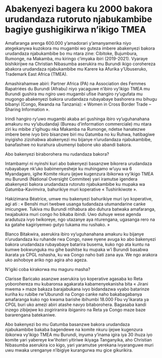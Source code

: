 # Abakenyezi bagera ku 2000 bakora urudandaza rutoruto njabukambibe bagiye gushigikirwa n’ikigo TMEA

Amafaranga arenga 600.000 y’amadorari y’amanyamerika niyo ategekanywa kuzokora mu mugambi wo guteza imbere abakenyezi bakora urudandaza njabukambibe bo mu ntara zine: Cibitoke, Bujumbura, Rumonge, na Makamba, mu kiringo c’imyaka ibiri (2019-2021). Vyaraye bishikirijwe na Christian Nibasumba aserukira mu Burundi ikigo corohereza abakora urudandaza njabukambibe mu Karere ka Afurika y’Ubuseruko, Trademark East Africa (TMEA).

Amashirahamwe abiri: Partner Africa (PA) na Association des Femmes Rapatriées du Burundi (Afrabu) niyo yacaguwe n’ibiro vy’ikigo TMEA mu Burundi gushira mu ngiro uwo mugambi ufise ihangiro ry’ugufata mu mugongo abakenyezi bakora urudandaza rubayabaye bashorera mu bihugu bibanyi (Congo, Rwanda na Tanzania): « Women in Cross Border Trade – Sharing Information ».

Irindi hangiro ry’uwo mugambi akaba ari gushinga ibiro vy’uguhanahana amakuru mu vy’ubudandaji (Bureau d’information commerciale) mu ntara ziri ku mbibe z’igihugu nka Makamba na Rumonge, ndetse hanatezwe imbere bene ivyo biro bisanzwe biri mu Gatumba no ku Ruhwa, hatibagiwe inyigisho zizohabwa abakenyezi mu bijanye n’urudandaza njabukambibe, banafashwe no kurahura ubumenyi babone uko abandi bakora.

Abo bakenyezi biraborohera mu rudandaza bakora?

Intambamyi ni nyinshi kuri abo bakenyezi basanzwe bikorera urudandaza rubayabaye nk’uko babimenyesheje ku muhingamo w’uyu wa 6 Myandagaro, igihe Komite nkuru ijejwe kugenzura ibikorwa vy’ikigo TMEA mu Burundi (National Oversight Commitee) yari iramutse igendera abakenyezi bakora urudandaza rutoruto njabukambibe ku mupaka wa Gatumba-Kavimvira, bahurikiye muri koperative « Tushirikiwote ».

Hakizimana Béatrice, umwe mu bakenyezi bahurikiye muri iyo koperative, agi ati : « Benshi muri twebwe usanga tudandaza utumandarine canke imicungwe. Tukiva mu Burundi ntihabura abo duhura batwaka amafaranga, twajabukira muri congo ho bikaba ibindi. Uwo duhuye wese agenda aradutuza ivyo twikoreye, ngo utazanye aya nturengana, ugasanga rero na ka gatahe kagiriyemwo gutyo tukama mu rushako. »

Blanco Bitakwira, aserukira ibiro vy’uguhanahana amakuru ku bijanye n’urudandaza ku ruhande rwa Congo, nawe nyene avuga ko abo bakenyezi bakora urudandaza rubayabaye batarira busema, kuko ngo ata kuntu na kumwe bokwunguka mu gihe bashitse ku mupaka w’i Burundi basabwa ikarata ya CPGL nshasha, ku wa Congo naho bati zana aya. We ngo arakora uko ashoboye ariko ngo agira aho ageza.

N’igiki coba kirakorwa mu maguru masha?

Clarisse Baricako asanzwe aserukira iyo koperative agasaba ko Reta yoborohereza mu kubaronsa agakarata kabamenyekanisha bita « Jirani mwema » maze bakaza barajabukana ivyo bidandazwa vyabo batarinze kuriha ku rubibe rw’Uburundi na Congo canke naho bakabagabanya amafaranga kuko ngo kwama barishe ibihumbi 18.000 Fbu vy’ikarata ya CPGL buri uko amezi abiri atashe navyo bitaborohera. Bagasaba kandi inzego zibijejwe ko zogiriranira ibiganiro na Reta ya Congo maze baze bararengana batekaniwe.

Abo bakenyezi bo mu Gatumba basanzwe bakora urudandaza njabukambibe bakaba bagendewe na komite nkuru ijejwe kugenzura ibikorwa vy’ikigo TMEA mu Burundi, inyuma y’inama igira iya 30 ihuza iyo komite yari yabereye kw’ihoteri yitiriwe ikiyaga Tanganyika, aho Christian Nibasumba aserukira ico kigo, yari yaramutse yerekana ivyaranguwe muri uwu mwaka urenganye n’ibigiye kurangurwa mu gice gikurikira.